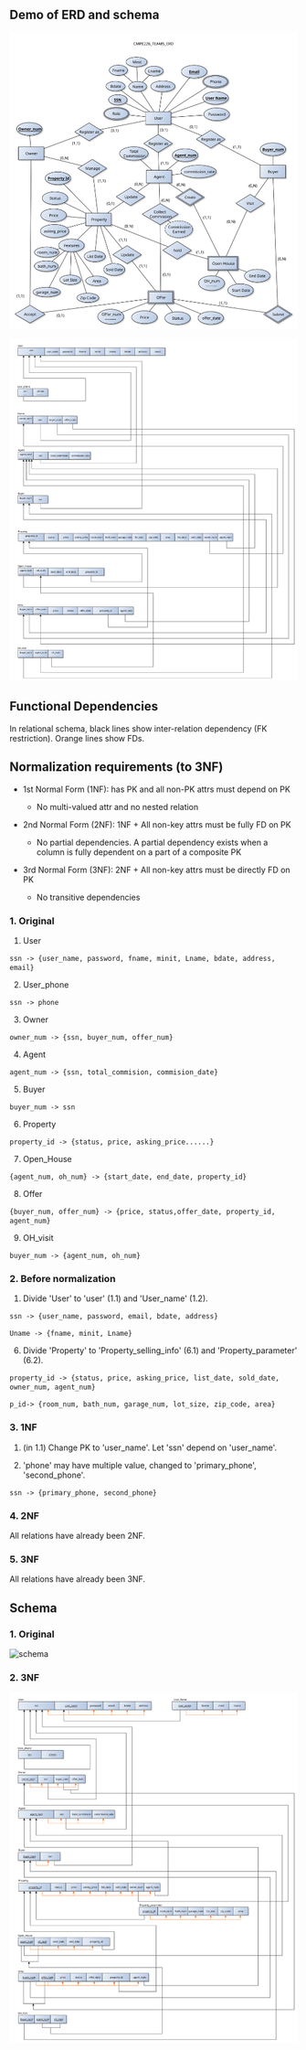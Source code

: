 ## Demo of ERD and schema

![erd](CMPE226_TEAM5_ERD_v2.svg)

![schema](schemadiagram.svg)

## Functional Dependencies

In relational schema, black lines show inter-relation dependency (FK restriction). Orange lines show FDs.

## Normalization requirements (to 3NF)

* 1st Normal Form (1NF): has PK and all non-PK attrs must depend on PK
    * No multi-valued attr and no nested relation

* 2nd Normal Form (2NF): 1NF + All non-key attrs must be fully FD on PK
    * No partial dependencies. A partial dependency exists when a column is fully dependent on a part of a composite PK

* 3rd Normal Form (3NF): 2NF + All non-key attrs must be directly FD on PK
    * No transitive dependencies

### 1. Original

1. User

```
ssn -> {user_name, password, fname, minit, Lname, bdate, address, email}
```

2. User_phone

```
ssn -> phone
```

3. Owner

```
owner_num -> {ssn, buyer_num, offer_num}
```

4. Agent

```
agent_num -> {ssn, total_commision, commision_date}
```

5. Buyer

```
buyer_num -> ssn
```

6. Property

```
property_id -> {status, price, asking_price......}
```

7. Open_House

```
{agent_num, oh_num} -> {start_date, end_date, property_id}
```

8. Offer

```
{buyer_num, offer_num} -> {price, status,offer_date, property_id, agent_num}
```

9. OH_visit

```
buyer_num -> {agent_num, oh_num}
```

### 2. Before normalization

1. Divide 'User' to 'user' (1.1) and 'User_name' (1.2).

```
ssn -> {user_name, password, email, bdate, address}
```

```
Uname -> {fname, minit, Lname}
```

6. Divide 'Property' to 'Property_selling_info' (6.1) and 'Property_parameter' (6.2).

```
property_id -> {status, price, asking_price, list_date, sold_date, owner_num, agent_num}
```

```
p_id-> {room_num, bath_num, garage_num, lot_size, zip_code, area}
```

### 3. 1NF

1. (in 1.1) Change PK to 'user_name'. Let 'ssn' depend on 'user_name'. 

2. 'phone' may have multiple value, changed to 'primary_phone', 'second_phone'.

```
ssn -> {primary_phone, second_phone}
```

### 4. 2NF

All relations have already been 2NF.

### 5. 3NF

All relations have already been 3NF.

## Schema

### 1. Original

![schema](/ERD/schemadiagram.svg)

### 2. 3NF

![schema-3NF](schema-3NF.svg)
